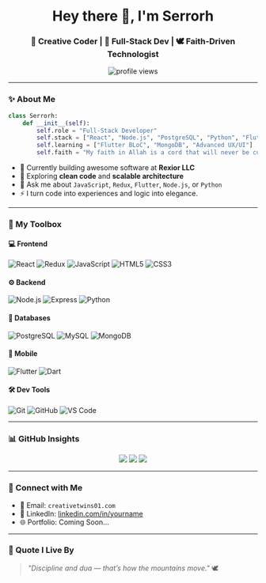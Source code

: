 <h1 align="center">Hey there 👋, I'm Serrorh</h1>
<h3 align="center">🧠 Creative Coder | 🔧 Full-Stack Dev | 🕊️ Faith-Driven Technologist</h3>

<p align="center">
  <img src="https://komarev.com/ghpvc/?username=serrorh&label=Visitors&color=blue&style=flat" alt="profile views"/>
</p>

---

### ✨ About Me

```python
class Serrorh:
    def __init__(self):
        self.role = "Full-Stack Developer"
        self.stack = ["React", "Node.js", "PostgreSQL", "Python", "Flutter", "Redux"]
        self.learning = ["Flutter BLoC", "MongoDB", "Advanced UX/UI"]
        self.faith = "My faith in Allah is a cord that will never be cut."
```

- 🔭 Currently building awesome software at **Rexior LLC**
- 🤪 Exploring **clean code** and **scalable architecture**
- 💬 Ask me about `JavaScript`, `Redux`, `Flutter`, `Node.js`, or `Python`
- ⚡ I turn code into experiences and logic into elegance.

---

### 🚀 My Toolbox

#### 💻 Frontend
![React](https://img.shields.io/badge/-React-61DAFB?logo=react&logoColor=black)
![Redux](https://img.shields.io/badge/-Redux-764ABC?logo=redux&logoColor=white)
![JavaScript](https://img.shields.io/badge/-JavaScript-F7DF1E?logo=javascript&logoColor=black)
![HTML5](https://img.shields.io/badge/-HTML5-E34F26?logo=html5&logoColor=white)
![CSS3](https://img.shields.io/badge/-CSS3-1572B6?logo=css3)

#### ⚙️ Backend
![Node.js](https://img.shields.io/badge/-Node.js-339933?logo=node.js)
![Express](https://img.shields.io/badge/-Express.js-black?logo=express&logoColor=white)
![Python](https://img.shields.io/badge/-Python-3776AB?logo=python&logoColor=white)

#### 🧠 Databases
![PostgreSQL](https://img.shields.io/badge/-PostgreSQL-336791?logo=postgresql&logoColor=white)
![MySQL](https://img.shields.io/badge/-MySQL-4479A1?logo=mysql)
![MongoDB](https://img.shields.io/badge/-MongoDB-47A248?logo=mongodb)

#### 📱 Mobile
![Flutter](https://img.shields.io/badge/-Flutter-02569B?logo=flutter)
![Dart](https://img.shields.io/badge/-Dart-0175C2?logo=dart)

#### 🛠️ Dev Tools
![Git](https://img.shields.io/badge/-Git-F05032?logo=git)
![GitHub](https://img.shields.io/badge/-GitHub-181717?logo=github)
![VS Code](https://img.shields.io/badge/-VSCode-007ACC?logo=visual-studio-code)

---

### 📊 GitHub Insights

<p align="center">
  <img src="https://github-readme-stats.vercel.app/api?username=serrorh&show_icons=true&theme=tokyonight&hide_border=true" />
  <img src="https://streak-stats.demolab.com/?user=serrorh&theme=tokyonight&hide_border=true" />
  <img src="https://github-readme-stats.vercel.app/api/top-langs/?username=serrorh&layout=compact&theme=tokyonight&hide_border=true" />
</p>

---

### 🔗 Connect with Me

- 📧 Email: `creativetwins01.com`
- 💼 LinkedIn: [linkedin.com/in/yourname](https://linkedin.com/in/yourname)
- 🌐 Portfolio: Coming Soon...

---

### 🧠 Quote I Live By

> _"Discipline and dua — that’s how the mountains move."_ 🕊️
